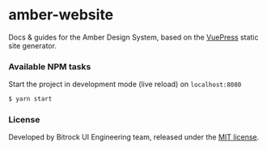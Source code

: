 # amber-website
Docs &amp; guides for the Amber Design System, based on the [VuePress](https://vuepress.vuejs.org/) static site generator.

### Available NPM tasks
Start the project in development mode (live reload) on `localhost:8080`
```bash
$ yarn start
```

<!-- Create a static build in the `./dist` folder
```bash
$ yarn build
``` -->

<!-- Run the tests
```bash
$ yarn test
``` -->

<!-- Run the build action and deploy to GitHub pages 
```bash
$ yarn deploy
``` -->

### License
Developed by Bitrock UI Engineering team, released under the [MIT license](LICENSE).
